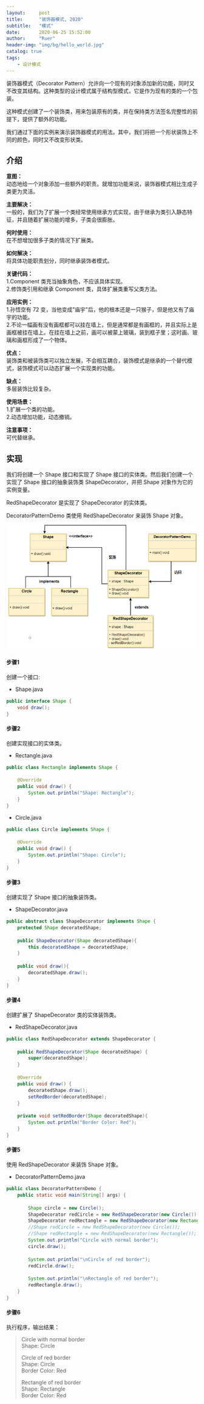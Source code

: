 ```yaml
---
layout:     post
title:      "装饰器模式, 2020"
subtitle:   "模式"
date:       2020-06-25 15:52:00
author:     "Ruer"
header-img: "img/bg/hello_world.jpg"
catalog: true
tags:
    - 设计模式
---
```


装饰器模式（Decorator Pattern）允许向一个现有的对象添加新的功能，同时又不改变其结构。这种类型的设计模式属于结构型模式，它是作为现有的类的一个包装。

这种模式创建了一个装饰类，用来包装原有的类，并在保持类方法签名完整性的前提下，提供了额外的功能。

我们通过下面的实例来演示装饰器模式的用法。其中，我们将把一个形状装饰上不同的颜色，同时又不改变形状类。

## 介绍

<b>意图：</b>  
动态地给一个对象添加一些额外的职责。就增加功能来说，装饰器模式相比生成子类更为灵活。  

<b>主要解决：</b>  
一般的，我们为了扩展一个类经常使用继承方式实现，由于继承为类引入静态特征，并且随着扩展功能的增多，子类会很膨胀。  

<b>何时使用：</b>  
在不想增加很多子类的情况下扩展类。  

<b>如何解决：</b>  
将具体功能职责划分，同时继承装饰者模式。  

<b>关键代码：</b>  
1.Component 类充当抽象角色，不应该具体实现。  
2.修饰类引用和继承 Component 类，具体扩展类重写父类方法。  

<b>应用实例：</b>  
1.孙悟空有 72 变，当他变成"庙宇"后，他的根本还是一只猴子，但是他又有了庙宇的功能。  
2.不论一幅画有没有画框都可以挂在墙上，但是通常都是有画框的，并且实际上是画框被挂在墙上。在挂在墙上之前，画可以被蒙上玻璃，装到框子里；这时画、玻璃和画框形成了一个物体。  

<b>优点：</b>  
装饰类和被装饰类可以独立发展，不会相互耦合，装饰模式是继承的一个替代模式，装饰模式可以动态扩展一个实现类的功能。  

<b>缺点：</b>  
多层装饰比较复杂。  

<b>使用场景：</b>  
1.扩展一个类的功能。  
2.动态增加功能，动态撤销。  

<b>注意事项：</b>  
可代替继承。  

## 实现

我们将创建一个 Shape 接口和实现了 Shape 接口的实体类。然后我们创建一个实现了 Shape 接口的抽象装饰类 ShapeDecorator，并把 Shape 对象作为它的实例变量。

RedShapeDecorator 是实现了 ShapeDecorator 的实体类。

DecoratorPatternDemo 类使用 RedShapeDecorator 来装饰 Shape 对象。

![1](/img/DesignPattern/装饰器模式UML.png)

#### 步骤1

创建一个接口:

* Shape.java
```java
public interface Shape {
    void draw();
}
```

#### 步骤2

创建实现接口的实体类。

* Rectangle.java
```java
public class Rectangle implements Shape {
 
    @Override
    public void draw() {
        System.out.println("Shape: Rectangle");
    }
}
```

* Circle.java
```java
public class Circle implements Shape {
 
    @Override
    public void draw() {
        System.out.println("Shape: Circle");
    }
}
```

#### 步骤3

创建实现了 Shape 接口的抽象装饰类。

* ShapeDecorator.java
```java
public abstract class ShapeDecorator implements Shape {
    protected Shape decoratedShape;
  
    public ShapeDecorator(Shape decoratedShape){
        this.decoratedShape = decoratedShape;
    }
  
    public void draw(){
        decoratedShape.draw();
    }  
}
```

#### 步骤4

创建扩展了 ShapeDecorator 类的实体装饰类。

* RedShapeDecorator.java
```java
public class RedShapeDecorator extends ShapeDecorator {
 
    public RedShapeDecorator(Shape decoratedShape) {
        super(decoratedShape);     
    }
  
    @Override
    public void draw() {
        decoratedShape.draw();         
        setRedBorder(decoratedShape);
    }
  
    private void setRedBorder(Shape decoratedShape){
        System.out.println("Border Color: Red");
    }
}
```

#### 步骤5

使用 RedShapeDecorator 来装饰 Shape 对象。 

* DecoratorPatternDemo.java
```java
public class DecoratorPatternDemo {
    public static void main(String[] args) {
 
        Shape circle = new Circle();
        ShapeDecorator redCircle = new RedShapeDecorator(new Circle());
        ShapeDecorator redRectangle = new RedShapeDecorator(new Rectangle());
        //Shape redCircle = new RedShapeDecorator(new Circle());
        //Shape redRectangle = new RedShapeDecorator(new Rectangle());
        System.out.println("Circle with normal border");
        circle.draw();
   
        System.out.println("\nCircle of red border");
        redCircle.draw();
   
        System.out.println("\nRectangle of red border");
        redRectangle.draw();
    }
}
```

#### 步骤6

执行程序，输出结果：

> Circle with normal border  
> Shape: Circle  
> 
> Circle of red border  
> Shape: Circle  
> Border Color: Red  
> 
> Rectangle of red border  
> Shape: Rectangle  
> Border Color: Red  